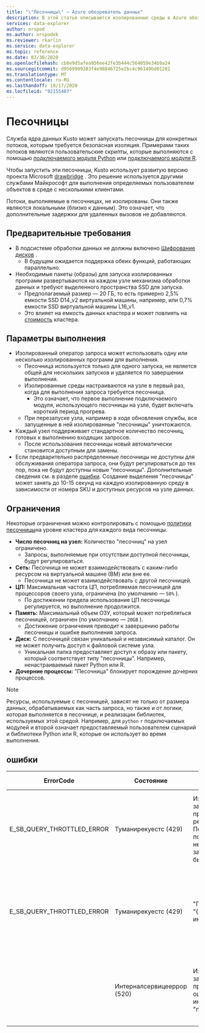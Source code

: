 ```yaml
---
title: "\"Песочницы\" — Azure обозреватель данных"
description: В этой статье описываются изолированные среды в Azure обозреватель данных.
services: data-explorer
author: orspod
ms.author: orspodek
ms.reviewer: rkarlin
ms.service: data-explorer
ms.topic: reference
ms.date: 03/30/2020
ms.openlocfilehash: cb8e9d5afea956ee42fe3b444c564059e34b9a24
ms.sourcegitcommit: d9569989283f4e98846725e2bc4c96149bd01281
ms.translationtype: MT
ms.contentlocale: ru-RU
ms.lasthandoff: 10/17/2020
ms.locfileid: "92155407"
---
```

# <a name="sandboxes"></a>Песочницы

Служба ядра данных Kusto может запускать песочницы для конкретных потоков, которым требуется безопасная изоляция.
Примерами таких потоков являются пользовательские скрипты, которые выполняются с помощью [подключаемого модуля Python](../query/pythonplugin.md) или [подключаемого модуля R](../query/rplugin.md).

Чтобы запустить эти песочницы, Kusto использует развитую версию проекта Microsoft [drawbridge](https://www.microsoft.com/research/project/drawbridge/) . Это решение используется другими службами Майкрософт для выполнения определяемых пользователем объектов в среде с несколькими клиентами.

Потоки, выполняемые в песочницах, не изолированы. Они также являются локальными (близко к данным). Это означает, что дополнительные задержки для удаленных вызовов не добавляются.

## <a name="prerequisites"></a>Предварительные требования

* В подсистеме обработки данных не должны включено [Шифрование дисков](../../security.md#data-encryption) .
  * В будущем ожидается поддержка обеих функций, работающих параллельно.
* Необходимые пакеты (образы) для запуска изолированных программ развертываются на каждом узле механизма обработки данных и требуют выделенного пространства SSD для запуска.
  * Предполагаемый размер — 20 ГБ, то есть примерно 2,5% емкости SSD D14_v2 виртуальной машины, например, или 0,7% емкости SSD виртуальной машины L16_v1.
  * Это влияет на емкость данных кластера и может повлиять на [стоимость](https://azure.microsoft.com/pricing/details/data-explorer) кластера.

## <a name="runtime"></a>Параметры выполнения

* Изолированный оператор запроса может использовать одну или несколько изолированных программ для выполнения.
  * Песочница используется только для одного запуска, не является общей для нескольких запусков и удаляется по завершении выполнения.
  * Изолированные среды настраиваются на узле в первый раз, когда для выполнения запроса требуется песочница.
    * Это означает, что первое выполнение подключаемого модуля, использующего песочницы на узле, будет включать короткий период прогрева.
  * При перезапуске узла, например в ходе обновления службы, все запущенные в ней изолированные "песочницы" уничтожаются.
* Каждый узел поддерживает стандартное количество песочниц, готовых к выполнению входящих запросов.
  * После использования песочницы новый автоматически становится доступным для замены.
* Если предварительно распределенные песочницы не доступны для обслуживания оператора запроса, они будут регулироваться до тех пор, пока не будут доступны новые "песочницы". Дополнительные сведения см. в разделе [ошибки](#errors). Создание выделения "песочницы" может занять до 10-15 секунд на каждую изолированную среду в зависимости от номера SKU и доступных ресурсов на узле данных.

## <a name="limitations"></a>Ограничения

Некоторые ограничения можно контролировать с помощью [политики песочницы](../management/sandboxpolicy.md)на уровне кластера для каждого вида песочницы.

* **Число песочниц на узел:** Количество "песочниц" на узел ограничено.
  * Запросы, выполняемые при отсутствии доступной песочницы, будут регулироваться.
* **Сеть:** Песочница не может взаимодействовать с каким-либо ресурсом на виртуальной машине (ВМ) или вне ее.
  * Песочница не может взаимодействовать с другой песочницей.
* **ЦП:** Максимальная частота ЦП, потребляемая песочницей для процессоров своего узла, ограничена (по умолчанию — `50%` ).
  * По достижении предела использование ЦП песочницы регулируется, но выполнение продолжится.
* **Память:** Максимальный объем ОЗУ, который может потребляться песочницей, ограничен (по умолчанию — `20GB` ).
  * Достижение ограничения приводит к завершению работы песочницы и ошибке выполнения запроса.
* **Диск:** С песочницей связан уникальный и независимый каталог. Он не может получить доступ к файловой системе узла.
  * Уникальная папка предоставляет доступ к образу или пакету, который соответствует типу "песочницы". Например, ненастраиваемый пакет Python или R.
* **Дочерние процессы:** "Песочница" блокирует порождение дочерних процессов.

> [!NOTE]
> Ресурсы, используемые с песочницей, зависят не только от размера данных, обрабатываемых как часть запроса, но также и от логики, которая выполняется в песочнице, и реализации библиотек, используемых этой средой.
> Например, для `python` `r` подключаемых модулей и второй означает предоставляемый пользователем сценарий и библиотеки Python или R, которые он использует во время выполнения.

## <a name="errors"></a>ошибки

|ErrorCode                 |Состояние                     |Сообщение                                                                                            |Потенциальная причина                                                                                                    |
|--------------------------|---------------------------|---------------------------------------------------------------------------------------------------|--------------------------------------------------------------------------------------------------------------------|
|E_SB_QUERY_THROTTLED_ERROR|Туманирекуестс (429)      |Изолированный запрос был прерван из-за регулирования. Повторная попытка после некоторой задержки может быть выполнена   |На целевом узле нет доступных изолированных программ. Новые "песочницы" должны стать доступными через несколько секунд         |
|E_SB_QUERY_THROTTLED_ERROR|Туманирекуестс (429)      |"Песочницы" типа "{Kind}" еще не инициализированы                                            |Политика "песочницы" недавно изменилась. Новые "песочницы", подчиняются новой политике, станут доступны через несколько секунд.|
|                          |Интерналсервицееррор (520) |Изолированный запрос был прерван из-за ошибки при инициализации "песочниц"                         |Непредвиденный сбой инфраструктуры. Если проблема будет повторяться, отправьте запрос в службу поддержки.                         |
